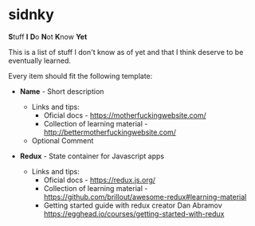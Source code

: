 # sidnky
**S**tuff **I** **D**o **N**ot **K**now **Yet**

This is a list of stuff I don't know as of yet and that I think deserve to be eventually learned.

Every item should fit the following template:

  * **Name** - Short description
    * Links and tips:
      * Oficial docs - https://motherfuckingwebsite.com/
      * Collection of learning material - http://bettermotherfuckingwebsite.com/
    * Optional Comment


* **Redux** - State container for Javascript apps
    * Links and tips:
      * Oficial docs - https://redux.js.org/
      * Collection of learning material - https://github.com/brillout/awesome-redux#learning-material
      * Getting started guide with redux creator Dan Abramov https://egghead.io/courses/getting-started-with-redux
